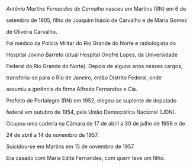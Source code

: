 

 



*Antônio Martins Fernandes de Carvalho* nasceu em Martins (RN) em 6 de

setembro de 1905, filho de Joaquim Inácio de Carvalho e de Maria Gomes

de Oliveira Carvalho.



Foi médico da Polícia Militar do Rio Grande do Norte e radiologista do

Hospital Jovino Barreto (atual Hospital Onofre Lopes, da Universidade

Federal do Rio Grande do Norte). Depois de alguns anos nesses cargos,

transferiu-se para o Rio de Janeiro, então Distrito Federal, onde

assumiu a gerência da firma Alfredo Fernandes e Cia.



Prefeito de Portalegre (RN) em 1952, elegeu-se suplente de deputado

federal em outubro de 1954, pela União Democrática Nacional (UDN).

Ocupou uma cadeira na Câmara de 17 de abril a 30 de julho de 1956 e de

24 de abril a 14 de novembro de 1957.



Suicidou-se em Martins em 15 de novembro de 1957.



Era casado com Maria Edite Fernandes, com quem teve um filho.



 



